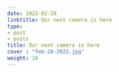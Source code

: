 ```yaml
---
date: 2022-02-28
linktitle: Our next camera is here
type:
- post
- posts
title: Our next camera is here
cover : "feb-28-2022.jpg"
weight: 10
---
```

